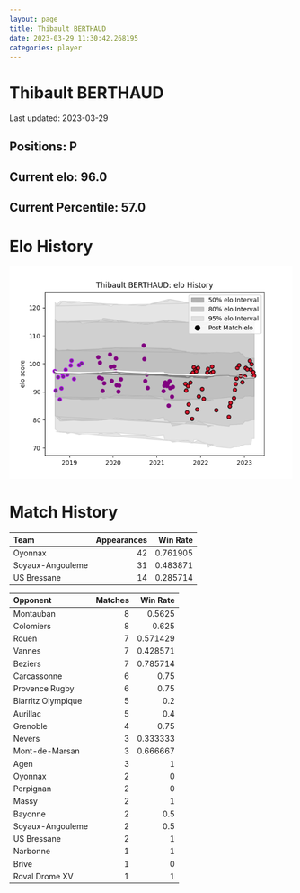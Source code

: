 ```yaml
---  
layout: page  
title: Thibault BERTHAUD  
date: 2023-03-29 11:30:42.268195  
categories: player  
---
```

# Thibault BERTHAUD


Last updated: 2023-03-29
## Positions: P

## Current elo: 96.0

## Current Percentile: 57.0

# Elo History


![elo history](history_ThibaultBERTHAUD.png)
# Match History


| Team             |   Appearances |   Win Rate |
|:-----------------|--------------:|-----------:|
| Oyonnax          |            42 |   0.761905 |
| Soyaux-Angouleme |            31 |   0.483871 |
| US Bressane      |            14 |   0.285714 |

| Opponent           |   Matches |   Win Rate |
|:-------------------|----------:|-----------:|
| Montauban          |         8 |   0.5625   |
| Colomiers          |         8 |   0.625    |
| Rouen              |         7 |   0.571429 |
| Vannes             |         7 |   0.428571 |
| Beziers            |         7 |   0.785714 |
| Carcassonne        |         6 |   0.75     |
| Provence Rugby     |         6 |   0.75     |
| Biarritz Olympique |         5 |   0.2      |
| Aurillac           |         5 |   0.4      |
| Grenoble           |         4 |   0.75     |
| Nevers             |         3 |   0.333333 |
| Mont-de-Marsan     |         3 |   0.666667 |
| Agen               |         3 |   1        |
| Oyonnax            |         2 |   0        |
| Perpignan          |         2 |   0        |
| Massy              |         2 |   1        |
| Bayonne            |         2 |   0.5      |
| Soyaux-Angouleme   |         2 |   0.5      |
| US Bressane        |         2 |   1        |
| Narbonne           |         1 |   1        |
| Brive              |         1 |   0        |
| Roval Drome XV     |         1 |   1        |